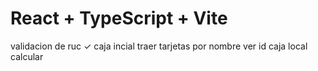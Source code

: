 # React + TypeScript + Vite

validacion de ruc ✓
caja incial
traer tarjetas por nombre
ver id caja local
calcular 